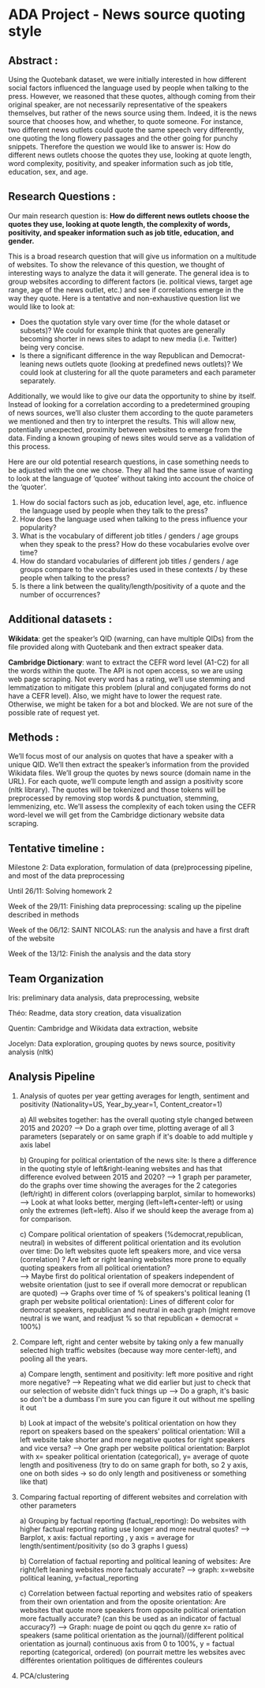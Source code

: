  # ADA Project - News source quoting style

## **Abstract :** 
Using the Quotebank dataset, we were initially interested in how different social factors influenced the language used by people when talking to the press. However, we reasoned that these quotes, although coming from their original speaker, are not necessarily representative of the speakers themselves, but rather of the news source using them. Indeed, it is the news source that chooses how, and whether, to quote someone. For instance, two different news outlets could quote the same speech very differently, one quoting the long flowery passages and the other going for punchy snippets. Therefore the question we would like to answer is: How do different news outlets choose the quotes they use, looking at quote length, word complexity, positivity, and speaker information such as job title, education, sex, and age. 


## **Research Questions :**

Our main research question is:
__How do different news outlets choose the quotes they use, looking at quote length, the complexity of words, positivity, and speaker information such as job title, education, and gender.__

This is a broad research question that will give us information on a multitude of websites. To show the relevance of this question, we thought of interesting ways to analyze the data it will generate. The general idea is to group websites according to different factors (ie. political views, target age range, age of the news outlet, etc.) and see if correlations emerge in the way they quote. Here is a tentative and non-exhaustive question list we would like to look at:

* Does the quotation style vary over time (for the whole dataset or subsets)? We could for example think that quotes are generally becoming shorter in news sites to adapt to new media (i.e. Twitter) being very concise. 
* Is there a significant difference in the way Republican and Democrat-leaning news outlets quote (looking at predefined news outlets)? We could look at clustering for all the quote parameters and each parameter separately.

Additionally, we would like to give our data the opportunity to shine by itself. Instead of looking for a correlation according to a predetermined grouping of news sources, we’ll also cluster them according to the quote parameters we mentioned and then try to interpret the results. This will allow new, potentially unexpected, proximity between websites to emerge from the data. Finding a known grouping of news sites would serve as a validation of this process.


Here are our old potential research questions, in case something needs to be adjusted with the one we chose. They all had the same issue of wanting to look at the language of ‘quotee’ without taking into account the choice of the ‘quoter’.

1. How do social factors such as job, education level, age, etc. influence the language used by people when they talk to the press?
2. How does the language used when talking to the press influence your popularity?
3. What is the vocabulary of different job titles / genders / age groups when they speak to the press? How do these vocabularies evolve over time?
4. How do standard vocabularies of different job titles / genders / age groups compare to the vocabularies used in these contexts / by these people when talking to the press?
5. Is there a link between the quality/length/positivity of a quote and the number of occurrences?



## **Additional datasets :**

**Wikidata**: get the speaker’s QID (warning, can have multiple QIDs) from the file provided along with Quotebank and then extract speaker data. 

**Cambridge Dictionary**: want to extract the CEFR word level (A1-C2) for all the words within the quote. The API is not open access, so we are using web page scraping. Not every word has a rating, we’ll use stemming and lemmatization to mitigate this problem (plural and conjugated forms do not have a CEFR level). Also, we might have to lower the request rate. Otherwise, we might be taken for a bot and blocked. We are not sure of the possible rate of request yet. 

## **Methods :**

We’ll focus most of our analysis on quotes that have a speaker with a unique QID. We’ll then extract the speaker’s information from the provided Wikidata files. We’ll group the quotes by news source (domain name in the URL). For each quote, we’ll compute length and assign a positivity score (nltk library). The quotes will be tokenized and those tokens will be preprocessed by removing stop words & punctuation, stemming, lemmenizing, etc. We’ll assess the complexity of each token using the CEFR word-level we will get from the Cambridge dictionary website data scraping.

## **Tentative timeline :**
Milestone 2: Data exploration, formulation of data (pre)processing pipeline, and most of the data preprocessing

Until 26/11: Solving homework 2

Week of the 29/11: Finishing data preprocessing: scaling up the pipeline described in methods

Week of the 06/12: SAINT NICOLAS: run the analysis and have a first draft of the website

Week of the 13/12: Finish the analysis and the data story


## **Team Organization**

Iris: preliminary data analysis, data preprocessing, website

Théo: Readme, data story creation, data visualization

Quentin: Cambridge and Wikidata data extraction, website

Jocelyn: Data exploration, grouping quotes by news source, positivity analysis (nltk)


 ## **Analysis Pipeline**
 1. Analysis of quotes per year getting averages for length, sentiment and positivity (Nationality=US, Year_by_year=1, Content_creator=1)
 
     a) All websites together: has the overall quoting style changed between 2015 and 2020?
         --> Do a graph over time, plotting average of all 3 parameters (separately or on same graph if it's doable to add multiple y axis label
         
     b) Grouping for political orientation of the news site: Is there a difference in the quoting style of left&right-leaning websites and has that difference evolved between 2015 and 2020? 
         --> 1 graph per parameter, do the graphs over time showing the averages for the 2 categories (left/right) in different colors (overlapping barplot, similar to homeworks)
         --> Look at what looks better, merging (left=left+center-left) or using only the extremes (left=left). Also if we should keep the average from a) for comparison.
         
     c) Compare political orientation of speakers (%democrat,republican, neutral) in websites of different political orientation and its evolution over time: Do left websites quote left speakers more, and vice versa (correlation) ? Are left or right leaning websites more prone to equally quoting speakers from all political orientation?   
         --> Maybe first do political orientation of speakers independent of website orientation (just to see if overall more democrat or republican are quoted)
         --> Graphs over time of % of speakers's political leaning (1 graph per website political orientation): Lines of different color for democrat speakers, republican and neutral in each graph (might remove neutral is we want, and readjust % so that republican + democrat = 100%)
         
       
         
 2. Compare left, right and center website by taking only a few manually selected high traffic websites (because way more center-left), and pooling all the years. 
     
     a) Compare length, sentiment and positivity: left more positive and right more negative?
         --> Repeating what we did earlier but just to check that our selection of website didn't fuck things up 
         --> Do a graph, it's basic so don't be a dumbass I'm sure you can figure it out without me spelling it out
     
     b) Look at impact of the website's political orientation on how they report on speakers based on the speakers' political orientation: Will a left website take shorter and more negative quotes for right speakers and vice versa?
         --> One graph per website political orientation: Barplot with x= speaker political orientation (categorical), y= average of quote length and positiveness (try to do on same graph for both, so 2 y axis, one on both sides -> so do only length and positiveness or something like that)
         
 3. Comparing factual reporting of different websites and correlation with other parameters
     
     a) Grouping by factual reporting (factual_reporting): Do websites with higher factual reporting rating use longer and more neutral quotes?
         --> Barplot, x axis: factual reporting , y axis = average for length/sentiment/positivity (so do 3 graphs I guess)
         
     b) Correlation of factual reporting and political leaning of websites: Are right/left leaning websites more factualy accurate?
         --> graph: x=website political leaning, y=factual_reporting
         
     c) Correlation between factual reporting and websites ratio of speakers from their own orientation and from the oposite orientation: Are websites that quote more speakers from opposite political orientation more factually accurate? (can this be used as an indicator of factual accuracy?)
         --> Graph: nuage de point ou qqch du genre x= ratio of speakers (same political orientation as the journal)/(different political orientation as journal) continuous axis from 0 to 100%, y = factual reporting (categorical, ordered)
             (on pourrait mettre les websites avec différentes orientation politiques de différentes couleurs
             
   4. PCA/clustering
     
